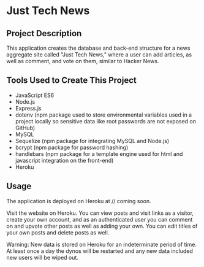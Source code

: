 # Just Tech News

## Project Description
This application creates the database and back-end structure for a news aggregate site called "Just Tech News," where a user can add articles, as well as comment, and vote on them, similar to Hacker News. 

## Tools Used to Create This Project
* JavaScript ES6
* Node.js
* Express.js
* dotenv (npm package used to store environmental variables used in a project locally so sensitive data like root passwords are not exposed on GitHub)
* MySQL
* Sequelize (npm package for integrating MySQL and Node.js)
* bcrypt (npm package for password hashing)
* handlebars (npm package for a template engine used for html and javascript integration on the front-end)
* Heroku

## Usage
The application is deployed on Heroku at // coming soon.

Visit the website on Heroku.  You can view posts and visit links as a visitor, create your own account, and as an authenticated user you can comment on and upvote other posts as well as adding your own.  You can edit titles of your own posts and delete posts as well.  

Warning: New data is stored on Heroku for an indeterminate period of time.  At least once a day the dynos will be restarted and any new data included new users will be wiped out.
